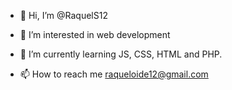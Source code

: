 - 👋 Hi, I’m @RaquelS12
- 👀 I’m interested in web development
- 🌱 I’m currently learning JS, CSS, HTML and PHP.

- 📫 How to reach me raqueloide12@gmail.com

<!---
RaquelS12/RaquelS12 is a ✨ special ✨ repository because its `README.md` (this file) appears on your GitHub profile.
You can click the Preview link to take a look at your changes.
--->
